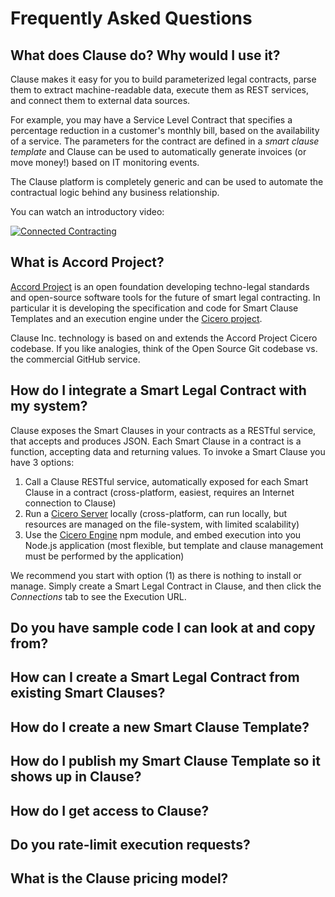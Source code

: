 # Frequently Asked Questions

## What does Clause do? Why would I use it?

Clause makes it easy for you to build parameterized legal contracts, parse them to extract machine-readable data, execute them as REST services, and connect them to external data sources.

For example, you may have a Service Level Contract that specifies a percentage reduction in a customer's monthly bill, based on the availability of a service. The parameters for the contract are defined in a _smart clause template_ and Clause can be used to automatically generate invoices (or move money!) based on IT monitoring events.

The Clause platform is completely generic and can be used to automate the contractual logic behind any business relationship.

You can watch an introductory video:

[![Connected Contracting](https://img.youtube.com/vi/cmmq-JBMbbQ/0.jpg)](http://www.youtube.com/watch?v=cmmq-JBMbbQ)

## What is Accord Project?

[Accord Project](https://www.accordproject.org) is an open foundation developing techno-legal standards and open-source software tools for the future of smart legal contracting. In particular it is developing the specification and code for Smart Clause Templates and an execution engine under the [Cicero project](https://github.com/accordproject/cicero).

Clause Inc. technology is based on and extends the Accord Project Cicero codebase. If you like analogies, think of the Open Source Git codebase vs. the commercial GitHub service.

## How do I integrate a Smart Legal Contract with my system?

Clause exposes the Smart Clauses in your contracts as a RESTful service, that accepts and produces JSON. Each Smart Clause in a contract is a function, accepting data and returning values. To invoke a Smart Clause you have 3 options:

1. Call a Clause RESTful service, automatically exposed for each Smart Clause in a contract (cross-platform, easiest, requires an Internet connection to Clause)
2. Run a [Cicero Server](https://github.com/accordproject/cicero/tree/master/packages/cicero-server) locally (cross-platform, can run locally, but resources are managed on the file-system, with limited scalability)
3. Use the [Cicero Engine](https://github.com/accordproject/cicero/tree/master/packages/cicero-engine) npm module, and embed execution into you Node.js application (most flexible, but template and clause management must be performed by the application)

We recommend you start with option (1) as there is nothing to install or manage. Simply create a Smart Legal Contract in Clause, and then click the _Connections_ tab to see the Execution URL.

## Do you have sample code I can look at and copy from?

## How can I create a Smart Legal Contract from existing Smart Clauses?

## How do I create a new Smart Clause Template?

## How do I publish my Smart Clause Template so it shows up in Clause?

## How do I get access to Clause?

## Do you rate-limit execution requests?

## What is the Clause pricing model?
